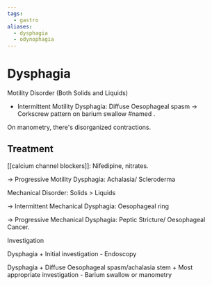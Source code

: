 ```yaml
---
tags:
  - gastro
aliases:
  - dysphagia
  - odynophagia
---
```

# Dysphagia
Motility Disorder (Both Solids and Liquids)
- Intermittent Motility Dysphagia: Diffuse Oesophageal spasm -> Corkscrew pattern on barium swallow #named . 

On manometry, there's disorganized contractions.
## Treatment
[[calcium channel blockers]]: Nifedipine, nitrates.

-> Progressive Motility Dysphagia: Achalasia/ Scleroderma

Mechanical Disorder: Solids > Liquids

-> Intermittent Mechanical Dysphagia: Oesophageal ring

-> Progressive Mechanical Dysphagia: Peptic Stricture/ Oesophageal Cancer.

Investigation

Dysphagia + Initial investigation - Endoscopy

Dysphagia + Diffuse Oesophageal spasm/achalasia stem + Most appropriate investigation - Barium swallow or manometry